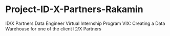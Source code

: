 # Project-ID-X-Partners-Rakamin
ID/X Partners Data Engineer Virtual Internship Program VIX: Creating a Data Warehouse for one of the client ID/X Partners
